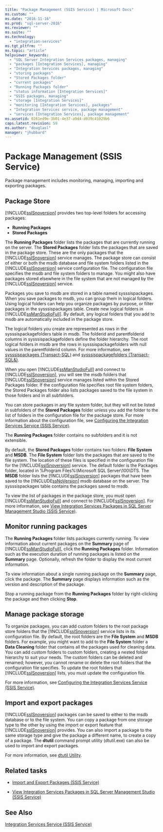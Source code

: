 ```yaml
---
title: "Package Management (SSIS Service) | Microsoft Docs"
ms.custom: ""
ms.date: "2016-11-16"
ms.prod: "sql-server-2016"
ms.reviewer: ""
ms.suite: ""
ms.technology: 
  - "integration-services"
ms.tgt_pltfrm: ""
ms.topic: "article"
helpviewer_keywords: 
  - "SQL Server Integration Services packages, managing"
  - "packages [Integration Services], managing"
  - "Integration Services packages, managing"
  - "storing packages"
  - "Stored Packages folder"
  - "current packages"
  - "Running Packages folder"
  - "status information [Integration Services]"
  - "SSIS packages, managing"
  - "storage [Integration Services]"
  - "monitoring [Integration Services], packages"
  - "Integration Services service, package management"
  - "services [Integration Services], package management"
ms.assetid: 0261ed9e-3b01-4e37-a9d4-d039c41029b6
caps.latest.revision: 59
ms.author: "douglasl"
manager: "jhubbard"
---
```

# Package Management (SSIS Service)
  Package management includes monitoring, managing, importing and exporting packages.  
 
 ## Package Store  
 [!INCLUDE[ssISnoversion](../../a9notintoc/includes/ssisnoversion-md.md)] provides two top-level folders for accessing packages: 
 - **Running Packages** 
 - **Stored Packages**
 
 The **Running Packages** folder lists the packages that are currently running on the server. The **Stored Packages** folder lists the packages that are saved in the package store. These are the only packages that the [!INCLUDE[ssISnoversion](../../a9notintoc/includes/ssisnoversion-md.md)] service manages. The package store can consist of either or both the msdb database and file system folders listed in the [!INCLUDE[ssISnoversion](../../a9notintoc/includes/ssisnoversion-md.md)] service configuration file. The configuration file specifies the msdb and file system folders to manage. You might also have packages stored elsewhere in the file system that are not managed by the [!INCLUDE[ssISnoversion](../../a9notintoc/includes/ssisnoversion-md.md)] service.  
  
 Packages you save to msdb are stored in a table named sysssispackages. When you save packages to msdb, you can group them in logical folders. Using logical folders can help you organize packages by purpose, or filter packages in the sysssispackages table. Create new logical folders in [!INCLUDE[ssManStudioFull](../../a9notintoc/includes/ssmanstudiofull-md.md)]. By default, any logical folders that you add to msdb are automatically included in the package store.  
  
 The logical folders you create are represented as rows in the sysssispackagefolders table in msdb. The folderid and parentfolderid columns in sysssispackagefolders define the folder hierarchy. The root logical folders in msdb are the rows in sysssispackagefolders with null values in the parentfolderid column. For more information, see [sysssispackages &#40;Transact-SQL&#41;](../../relational-databases/reference/system-tables/sysssispackages-transact-sql.md) and [sysssispackagefolders (Transact-SQL&)](../../relational-databases/reference/system-tables/sysssispackagefolders-transact-sql.md).  
  
 When you open [!INCLUDE[ssManStudioFull](../../a9notintoc/includes/ssmanstudiofull-md.md)] and connect to [!INCLUDE[ssISnoversion](../../a9notintoc/includes/ssisnoversion-md.md)], you will see the msdb folders that [!INCLUDE[ssISnoversion](../../a9notintoc/includes/ssisnoversion-md.md)] service manages listed within the Stored Packages folder. If the configuration file specifies root file system folders, the Stored Packages folder also lists packages saved to the file system in those folders and in all subfolders.  
  
 You can store packages in any file system folder, but they will not be listed in subfolders of the **Stored Packages** folder unless you add the folder to the list of folders in the configuration file for the package store. For more information about the configuration file, see [Configuring the Integration Services Service (SSIS Service)](../../integration-services/service/configuring-the-integration-services-service-ssis-service.md).  
  
 The **Running Packages** folder contains no subfolders and it is not extensible.  
  
 By default, the **Stored Packages** folder contains two folders: **File System** and **MSDB**. The **File System** folder lists the packages that are saved to the file system. The location of these files is specified in the configuration file for the [!INCLUDE[ssISnoversion](../../a9notintoc/includes/ssisnoversion-md.md)] service. The default folder is the Packages folder, located in %Program Files%\Microsoft SQL Server\100\DTS. The **MSDB** folder lists the [!INCLUDE[ssISnoversion](../../a9notintoc/includes/ssisnoversion-md.md)] packages that have been saved to the [!INCLUDE[ssNoVersion](../../a9notintoc/includes/ssnoversion-md.md)] msdb database on the server. The sysssispackages table contains the packages saved to msdb.  
  
 To view the list of packages in the package store, you must open [!INCLUDE[ssManStudioFull](../../a9notintoc/includes/ssmanstudiofull-md.md)] and connect to [!INCLUDE[ssISnoversion](../../a9notintoc/includes/ssisnoversion-md.md)]. For more information, see [View Integration Services Packages in SQL Server Management Studio &#40;SSIS Service&#41;](../../integration-services/service/view-integration-services-packages-in-sql-server-management-studio-ssis-service.md).  
  
## Monitor running packages  
 The **Running Packages** folder lists packages currently running. To view information about current packages on the **Summary** page of [!INCLUDE[ssManStudioFull](../../a9notintoc/includes/ssmanstudiofull-md.md)], click the **Running Packages** folder. Information such as the execution duration of running packages is listed on the **Summary** page. Optionally, refresh the folder to display the most current information.  
  
 To view information about a single running package on the **Summary** page, click the package. The **Summary** page displays information such as the version and description of the package.  
  
Stop a running package from the **Running Packages** folder by right-clicking the package and then clicking **Stop**.  
  
## Manage package storage  
 To organize packages, you can add custom folders to the root package store folders that the [!INCLUDE[ssISnoversion](../../a9notintoc/includes/ssisnoversion-md.md)] service lists in its configuration file. By default, the root folders are the **File System** and **MSDB** folders. For example, you might want to add to the **File System** folder a **Data Cleaning** folder that contains all the packages used for cleaning data. You can add custom folders to custom folders, creating a nested folder hierarchy to suit your needs. The custom folders can be deleted and renamed; however, you cannot rename or delete the root folders that the configuration file specifies. To update the root folders that [!INCLUDE[ssISnoversion](../../a9notintoc/includes/ssisnoversion-md.md)] lists, you must update the configuration file.  
  
 For more information, see [Configuring the Integration Services Service &#40;SSIS Service&#41;](../../integration-services/service/configuring-the-integration-services-service-ssis-service.md).  
  
## Import and export packages  
 [!INCLUDE[ssISnoversion](../../a9notintoc/includes/ssisnoversion-md.md)] packages can be saved to either to the msdb database or to the file system. You can copy a package from one storage type to the other by using the import or export feature that [!INCLUDE[ssISnoversion](../../a9notintoc/includes/ssisnoversion-md.md)] provides. You can also import a package to the same storage type and give the package a different name, to create a copy of a package. The **dtutil** command prompt utility (dtutil.exe) can also be used to import and export packages.  
  
 For more information, see [dtutil Utility](../../integration-services/dtutil-utility.md).
  
## Related tasks  
  
-   [Import and Export Packages &#40;SSIS Service&#41;](../../integration-services/service/import-and-export-packages-ssis-service.md)  
  
-   [View Integration Services Packages in SQL Server Management Studio &#40;SSIS Service&#41;](../../integration-services/service/view-integration-services-packages-in-sql-server-management-studio-ssis-service.md)  
  
## See Also  
 [Integration Services Service &#40;SSIS Service&#41;](../../integration-services/service/integration-services-service-ssis-service.md)  
  
  